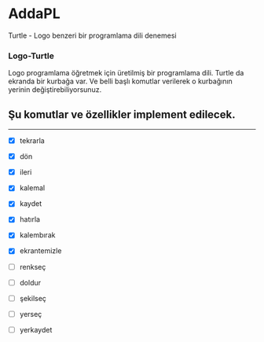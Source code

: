 # AddaPL
Turtle - Logo benzeri bir programlama dili denemesi

### Logo-Turtle 
Logo programlama öğretmek için üretilmiş bir programlama dili. Turtle da ekranda bir kurbağa var. 
Ve belli başlı komutlar verilerek o kurbağının yerinin değiştirebiliyorsunuz. 


## Şu komutlar ve özellikler implement edilecek. 

--------------------------------------------------------

- [x] tekrarla     				
- [x] dön	     			   
- [x] ileri				
- [x] kalemal 				       	
- [x] kaydet   
- [x] hatırla          
- [x] kalembırak				     
- [x] ekrantemizle 			

- [ ]	renkseç 
- [ ]	doldur 	
- [ ]	şekilseç 
- [ ] yerseç 
- [ ]	yerkaydet 
  
